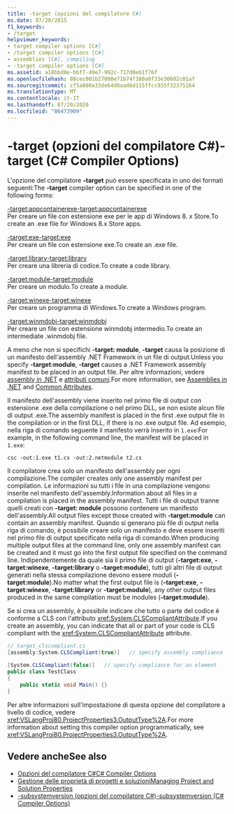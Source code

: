 ```yaml
---
title: -target (opzioni del compilatore C#)
ms.date: 07/20/2015
f1_keywords:
- /target
helpviewer_keywords:
- target compiler options [C#]
- /target compiler options [C#]
- assemblies [C#], compiling
- -target compiler options [C#]
ms.assetid: a18bbd8e-bbf7-49e7-992c-717d0eb1f76f
ms.openlocfilehash: 80cec001b27000e71b74f380a0f33e30602c01af
ms.sourcegitcommit: cf5a800a33de64d0aad6d115ffcc935f32375164
ms.translationtype: MT
ms.contentlocale: it-IT
ms.lasthandoff: 07/20/2020
ms.locfileid: "86473909"
---
```

# <a name="-target-c-compiler-options"></a><span data-ttu-id="3b3b5-102">-target (opzioni del compilatore C#)</span><span class="sxs-lookup"><span data-stu-id="3b3b5-102">-target (C# Compiler Options)</span></span>
<span data-ttu-id="3b3b5-103">L'opzione del compilatore **-target** può essere specificata in uno dei formati seguenti:</span><span class="sxs-lookup"><span data-stu-id="3b3b5-103">The **-target** compiler option can be specified in one of the following forms:</span></span>  
  
 [<span data-ttu-id="3b3b5-104">-target:appcontainerexe</span><span class="sxs-lookup"><span data-stu-id="3b3b5-104">-target:appcontainerexe</span></span>](./target-appcontainerexe-compiler-option.md)  
 <span data-ttu-id="3b3b5-105">Per creare un file con estensione exe per le app di Windows 8. x Store.</span><span class="sxs-lookup"><span data-stu-id="3b3b5-105">To create an .exe file for Windows 8.x Store apps.</span></span>  
  
 [<span data-ttu-id="3b3b5-106">-target:exe</span><span class="sxs-lookup"><span data-stu-id="3b3b5-106">-target:exe</span></span>](./target-exe-compiler-option.md)  
 <span data-ttu-id="3b3b5-107">Per creare un file con estensione exe.</span><span class="sxs-lookup"><span data-stu-id="3b3b5-107">To create an .exe file.</span></span>  
  
 [<span data-ttu-id="3b3b5-108">-target:library</span><span class="sxs-lookup"><span data-stu-id="3b3b5-108">-target:library</span></span>](./target-library-compiler-option.md)  
 <span data-ttu-id="3b3b5-109">Per creare una libreria di codice.</span><span class="sxs-lookup"><span data-stu-id="3b3b5-109">To create a code library.</span></span>  
  
 [<span data-ttu-id="3b3b5-110">-target:module</span><span class="sxs-lookup"><span data-stu-id="3b3b5-110">-target:module</span></span>](./target-module-compiler-option.md)  
 <span data-ttu-id="3b3b5-111">Per creare un modulo.</span><span class="sxs-lookup"><span data-stu-id="3b3b5-111">To create a module.</span></span>  
  
 [<span data-ttu-id="3b3b5-112">-target:winexe</span><span class="sxs-lookup"><span data-stu-id="3b3b5-112">-target:winexe</span></span>](./target-winexe-compiler-option.md)  
 <span data-ttu-id="3b3b5-113">Per creare un programma di Windows.</span><span class="sxs-lookup"><span data-stu-id="3b3b5-113">To create a Windows program.</span></span>  
  
 [<span data-ttu-id="3b3b5-114">-target:winmdobj</span><span class="sxs-lookup"><span data-stu-id="3b3b5-114">-target:winmdobj</span></span>](./target-winmdobj-compiler-option.md)  
 <span data-ttu-id="3b3b5-115">Per creare un file con estensione winmdobj intermedio.</span><span class="sxs-lookup"><span data-stu-id="3b3b5-115">To create an intermediate .winmdobj file.</span></span>  
  
 <span data-ttu-id="3b3b5-116">A meno che non si specifichi **-target: module**, **-target** causa la posizione di un manifesto dell'assembly .NET Framework in un file di output.</span><span class="sxs-lookup"><span data-stu-id="3b3b5-116">Unless you specify **-target:module**, **-target** causes a .NET Framework assembly manifest to be placed in an output file.</span></span> <span data-ttu-id="3b3b5-117">Per altre informazioni, vedere [assembly in .NET](../../../standard/assembly/index.md) e [attributi comuni](../attributes/global.md).</span><span class="sxs-lookup"><span data-stu-id="3b3b5-117">For more information, see [Assemblies in .NET](../../../standard/assembly/index.md) and [Common Attributes](../attributes/global.md).</span></span>  
  
 <span data-ttu-id="3b3b5-118">Il manifesto dell'assembly viene inserito nel primo file di output con estensione .exe della compilazione o nel primo DLL, se non esiste alcun file di output .exe.</span><span class="sxs-lookup"><span data-stu-id="3b3b5-118">The assembly manifest is placed in the first .exe output file in the compilation or in the first DLL, if there is no .exe output file.</span></span> <span data-ttu-id="3b3b5-119">Ad esempio, nella riga di comando seguente il manifesto verrà inserito in `1.exe`:</span><span class="sxs-lookup"><span data-stu-id="3b3b5-119">For example, in the following command line, the manifest will be placed in `1.exe`:</span></span>  
  
```console  
csc -out:1.exe t1.cs -out:2.netmodule t2.cs  
```  
  
 <span data-ttu-id="3b3b5-120">Il compilatore crea solo un manifesto dell'assembly per ogni compilazione.</span><span class="sxs-lookup"><span data-stu-id="3b3b5-120">The compiler creates only one assembly manifest per compilation.</span></span> <span data-ttu-id="3b3b5-121">Le informazioni su tutti i file in una compilazione vengono inserite nel manifesto dell'assembly.</span><span class="sxs-lookup"><span data-stu-id="3b3b5-121">Information about all files in a compilation is placed in the assembly manifest.</span></span> <span data-ttu-id="3b3b5-122">Tutti i file di output tranne quelli creati con **-target: module** possono contenere un manifesto dell'assembly.</span><span class="sxs-lookup"><span data-stu-id="3b3b5-122">All output files except those created with **-target:module** can contain an assembly manifest.</span></span> <span data-ttu-id="3b3b5-123">Quando si generano più file di output nella riga di comando, è possibile creare solo un manifesto e deve essere inseriti nel primo file di output specificato nella riga di comando.</span><span class="sxs-lookup"><span data-stu-id="3b3b5-123">When producing multiple output files at the command line, only one assembly manifest can be created and it must go into the first output file specified on the command line.</span></span> <span data-ttu-id="3b3b5-124">Indipendentemente da quale sia il primo file di output (**-target:exe**, **-target:winexe**, **-target:library** o **-target:module**), tutti gli altri file di output generati nella stessa compilazione devono essere moduli (**-target:module**).</span><span class="sxs-lookup"><span data-stu-id="3b3b5-124">No matter what the first output file is (**-target:exe**, **-target:winexe**, **-target:library** or **-target:module**), any other output files produced in the same compilation must be modules (**-target:module**).</span></span>  
  
 <span data-ttu-id="3b3b5-125">Se si crea un assembly, è possibile indicare che tutto o parte del codice è conforme a CLS con l'attributo <xref:System.CLSCompliantAttribute>.</span><span class="sxs-lookup"><span data-stu-id="3b3b5-125">If you create an assembly, you can indicate that all or part of your code is CLS compliant with the <xref:System.CLSCompliantAttribute> attribute.</span></span>  
  
```csharp  
// target_clscompliant.cs  
[assembly:System.CLSCompliant(true)]   // specify assembly compliance  
  
[System.CLSCompliant(false)]   // specify compliance for an element  
public class TestClass  
{  
    public static void Main() {}  
}  
```  
  
 <span data-ttu-id="3b3b5-126">Per altre informazioni sull'impostazione di questa opzione del compilatore a livello di codice, vedere <xref:VSLangProj80.ProjectProperties3.OutputType%2A>.</span><span class="sxs-lookup"><span data-stu-id="3b3b5-126">For more information about setting this compiler option programmatically, see <xref:VSLangProj80.ProjectProperties3.OutputType%2A>.</span></span>  
  
## <a name="see-also"></a><span data-ttu-id="3b3b5-127">Vedere anche</span><span class="sxs-lookup"><span data-stu-id="3b3b5-127">See also</span></span>

- [<span data-ttu-id="3b3b5-128">Opzioni del compilatore C#</span><span class="sxs-lookup"><span data-stu-id="3b3b5-128">C# Compiler Options</span></span>](./index.md)
- [<span data-ttu-id="3b3b5-129">Gestione delle proprietà di progetti e soluzioni</span><span class="sxs-lookup"><span data-stu-id="3b3b5-129">Managing Project and Solution Properties</span></span>](/visualstudio/ide/managing-project-and-solution-properties)
- [<span data-ttu-id="3b3b5-130">-subsystemversion (opzioni del compilatore C#)</span><span class="sxs-lookup"><span data-stu-id="3b3b5-130">-subsystemversion (C# Compiler Options)</span></span>](./subsystemversion-compiler-option.md)
